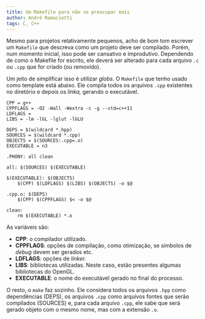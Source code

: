 ```yaml
---
title: Um Makefile para não se preocupar mais
author: André Ramaciotti
tags: C, C++
---
```


Mesmo para projetos relativamente pequenos, acho de bom tom escrever um
`Makefile` que descreva como um projeto deve ser compilado.  Porém, num momento
inicial, isso pode ser cansativo e improdutivo.  Dependendo de como o Makefile
for escrito, ele deverá ser alterado para cada arquivo `.c` ou `.cpp` que for
criado (ou removido).

Um jeito de simplificar isso é utilizar *globs.*  O `Makefile` que tenho usado
como template está abaixo.  Ele compila todos os arquivos `.cpp` existentes no
diretório e depois os *linka,* gerando o executável.

~~~~{.Makefile}
CPP = g++
CPPFLAGS = -O2 -Wall -Wextra -c -g --std=c++11
LDFLAGS =
LIBS = -lm -lGL -lglut -lGLU

DEPS = $(wildcard *.hpp)
SOURCES = $(wildcard *.cpp)
OBJECTS = $(SOURCES:.cpp=.o)
EXECUTABLE = n3

.PHONY: all clean

all: $(SOURCES) $(EXECUTABLE)

$(EXECUTABLE): $(OBJECTS)
	$(CPP) $(LDFLAGS) $(LIBS) $(OBJECTS) -o $@

.cpp.o: $(DEPS)
	$(CPP) $(CPPFLAGS) $< -o $@

clean:
	rm $(EXECUTABLE) *.o

~~~~

As variáveis são:

- **CPP**: o compilador utilizado.
- **CPPFLAGS**: opções de compilação, como otimização, se símbolos de *debug*
  devem ser gerados etc.
- **LDFLAGS**: opções de *linker.*
- **LIBS**: bibliotecas utilizadas.  Neste caso, estão presentes algumas
  bibliotecas do OpenGL.
- **EXECUTABLE**: o nome do executável gerado no final do processo.

O resto, o `make` faz sozinho.  Ele considera todos os arquivos `.hpp` como
dependências (DEPS), os arquivos `.cpp` como arquivos fontes que serão
compilados (SOURCES) e, para cada arquivo `.cpp`, ele sabe que será gerado
objeto com o mesmo nome, mas com a extensão `.o`.
